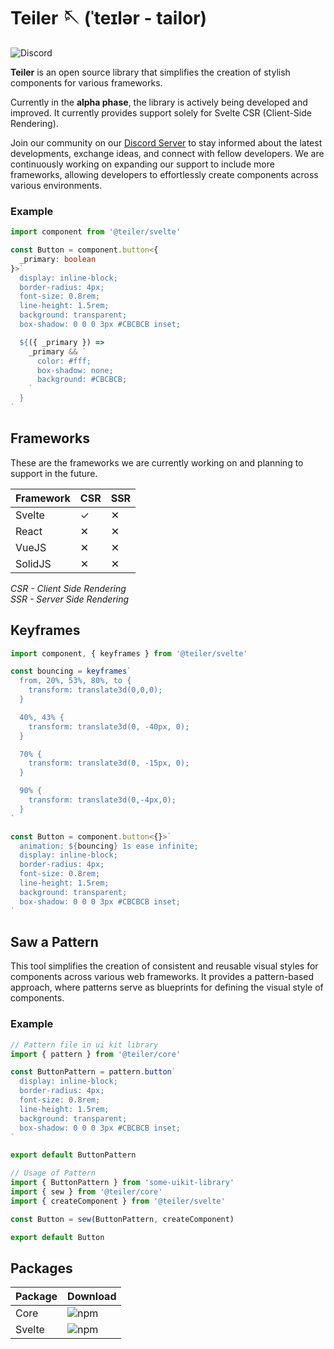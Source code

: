 # Teiler 🪡 (ˈteɪlər - tailor)

![Discord](https://img.shields.io/discord/1125416414069661698?logo=discord&link=https%3A%2F%2Fdiscord.gg%2FJ6Sv9sQ64t)

**Teiler** is an open source library that simplifies the creation of stylish components for various frameworks.

Currently in the **alpha phase**, the library is actively being developed and improved. It currently provides support solely for Svelte CSR (Client-Side Rendering).

Join our community on our [Discord Server](https://discord.gg/J6Sv9sQ64t) to stay informed about the latest developments, exchange ideas, and connect with fellow developers. We are continuously working on expanding our support to include more frameworks, allowing developers to effortlessly create components across various environments. 

### Example

```typescript
import component from '@teiler/svelte'

const Button = component.button<{
  _primary: boolean
}>`
  display: inline-block;
  border-radius: 4px;
  font-size: 0.8rem;
  line-height: 1.5rem;
  background: transparent;
  box-shadow: 0 0 0 3px #CBCBCB inset;

  ${({ _primary }) =>
    _primary && `
      color: #fff;
      box-shadow: none;
      background: #CBCBCB;
    `
  }
`
```

## Frameworks

These are the frameworks we are currently working on and planning to support in the future.

| Framework     | CSR   | SSR  |
| :---          | :---- | :--- |
| Svelte        | ✓     | ✕    |
| React         | ✕     | ✕    |
| VueJS         | ✕     | ✕    |
| SolidJS       | ✕     | ✕    |

*CSR - Client Side Rendering*\
*SSR - Server Side Rendering*

## Keyframes

```typescript
import component, { keyframes } from '@teiler/svelte'

const bouncing = keyframes`
  from, 20%, 53%, 80%, to {
    transform: translate3d(0,0,0);
  }

  40%, 43% {
    transform: translate3d(0, -40px, 0);
  }

  70% {
    transform: translate3d(0, -15px, 0);
  }

  90% {
    transform: translate3d(0,-4px,0);
  }
`

const Button = component.button<{}>`
  animation: ${bouncing} 1s ease infinite;
  display: inline-block;
  border-radius: 4px;
  font-size: 0.8rem;
  line-height: 1.5rem;
  background: transparent;
  box-shadow: 0 0 0 3px #CBCBCB inset;
`
```

## Saw a Pattern

This tool simplifies the creation of consistent and reusable visual styles for components across various web frameworks. It provides a pattern-based approach, where patterns serve as blueprints for defining the visual style of components.

### Example

```typescript
// Pattern file in ui kit library
import { pattern } from '@teiler/core'

const ButtonPattern = pattern.button`
  display: inline-block;
  border-radius: 4px;
  font-size: 0.8rem;
  line-height: 1.5rem;
  background: transparent;
  box-shadow: 0 0 0 3px #CBCBCB inset;
`

export default ButtonPattern

// Usage of Pattern
import { ButtonPattern } from 'some-uikit-library'
import { sew } from '@teiler/core'
import { createComponent } from '@teiler/svelte'

const Button = sew(ButtonPattern, createComponent)

export default Button
```

## Packages

| Package       | Download
| :---          | :------ |
| Core          | ![npm](https://img.shields.io/npm/dm/%40teiler%2Fcore) |
| Svelte        | ![npm](https://img.shields.io/npm/dm/%40teiler%2Fsvelte) |